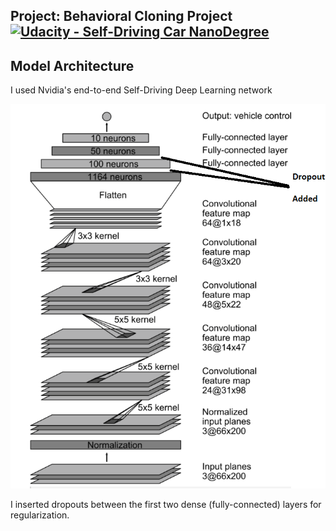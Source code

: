## Project: Behavioral Cloning Project [![Udacity - Self-Driving Car NanoDegree](https://s3.amazonaws.com/udacity-sdc/github/shield-carnd.svg)](http://www.udacity.com/drive)

Model Architecture
---
I used Nvidia's end-to-end Self-Driving Deep Learning network

![network](https://github.com/calvinhobbes119/BehavioralCloning/blob/master/DriveNetwork.png) 

I inserted dropouts between the first two dense (fully-connected) layers for regularization.
